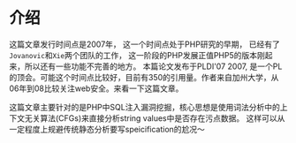 # 介绍 
   这篇文章发行时间点是2007年， 这一个时间点处于PHP研究的早期， 已经有了`Jovanovic`和`Xie`两个团队的工作， 这一阶段的PHP发展正值PHP5的版本刚起来，所以还有一些功能不完善的地方。 本篇论文发布于PLDI'07 2007, 是一个PL的顶会。可能这个时间点比较好，目前有350的引用量。作者来自加州大学，从06年到08比较关注web安全。来看一下这篇文章。
   
   这篇文章主要针对的是PHP中SQL注入漏洞挖掘，核心思想是使用词法分析中的上下文无关算法(CFGs)来直接分析string values中是否存在污点数据。 这样可以从一定程度上规避传统静态分析要写speicification的尬况～
